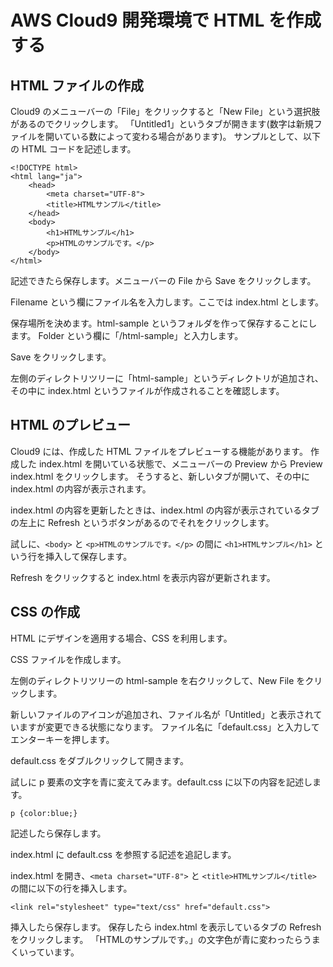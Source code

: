 # AWS Cloud9 開発環境で HTML を作成する

## HTML ファイルの作成

Cloud9 のメニューバーの「File」をクリックすると「New File」という選択肢があるのでクリックします。
「Untitled1」というタブが開きます(数字は新規ファイルを開いている数によって変わる場合があります)。
サンプルとして、以下の HTML コードを記述します。

    <!DOCTYPE html>
    <html lang="ja">
        <head>
            <meta charset="UTF-8">
            <title>HTMLサンプル</title>
        </head>
        <body>
            <h1>HTMLサンプル</h1>
            <p>HTMLのサンプルです。</p>
        </body>
    </html>

記述できたら保存します。メニューバーの File から Save をクリックします。

Filename という欄にファイル名を入力します。ここでは index.html とします。

保存場所を決めます。html-sample というフォルダを作って保存することにします。
Folder という欄に「/html-sample」と入力します。

Save をクリックします。

左側のディレクトリツリーに「html-sample」というディレクトリが追加され、
その中に index.html というファイルが作成されることを確認します。

## HTML のプレビュー

Cloud9 には、作成した HTML ファイルをプレビューする機能があります。
作成した index.html を開いている状態で、メニューバーの Preview から Preview index.html をクリックします。
そうすると、新しいタブが開いて、その中に index.html の内容が表示されます。

index.html の内容を更新したときは、index.html の内容が表示されているタブの左上に Refresh というボタンがあるのでそれをクリックします。

試しに、`<body>` と `<p>HTMLのサンプルです。</p>` の間に `<h1>HTMLサンプル</h1>` という行を挿入して保存します。

Refresh をクリックすると index.html を表示内容が更新されます。

## CSS の作成

HTML にデザインを適用する場合、CSS を利用します。

CSS ファイルを作成します。

左側のディレクトリツリーの html-sample を右クリックして、New File をクリックします。

新しいファイルのアイコンが追加され、ファイル名が「Untitled」と表示されていますが変更できる状態になります。
ファイル名に「default.css」と入力してエンターキーを押します。

default.css をダブルクリックして開きます。

試しに p 要素の文字を青に変えてみます。default.css に以下の内容を記述します。

    p {color:blue;}

記述したら保存します。

index.html に default.css を参照する記述を追記します。

index.html を開き、`<meta charset="UTF-8">` と `<title>HTMLサンプル</title>` の間に以下の行を挿入します。

    <link rel="stylesheet" type="text/css" href="default.css">

挿入したら保存します。
保存したら index.html を表示しているタブの Refresh をクリックします。
「HTMLのサンプルです。」の文字色が青に変わったらうまくいっています。
